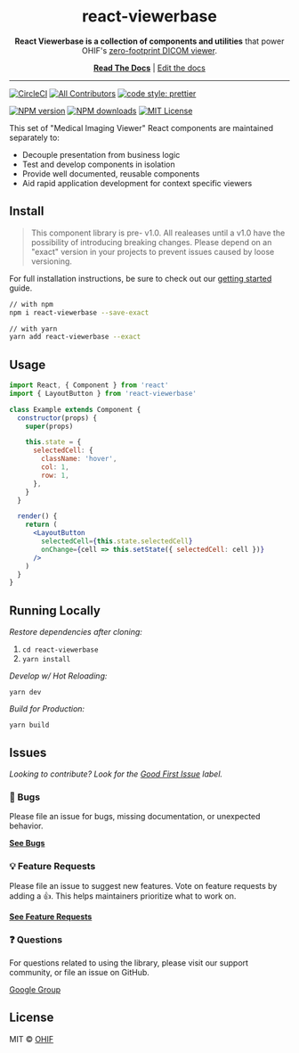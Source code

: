 <!-- prettier-ignore-start -->
<!-- markdownlint-disable -->
<div align="center">
  <h1>react-viewerbase</h1>

  <p><strong>React Viewerbase is a collection of components and utilities</strong> that power OHIF's <a href="https://github.com/OHIF/Viewers">zero-footprint DICOM viewer</a>.</p>
</div>

<div align="center">
<a href="https://react.ohif.org/"><strong>Read The Docs</strong></a> |
<a href="https://react.ohif.org/contributing">Edit the docs</a>

</div>

<hr />

[![CircleCI][circleci-image]][circleci-url]
[![All Contributors][all-contributors-image]][contributing-url]
[![code style: prettier][prettier-image]][prettier-url]

[![NPM version][npm-version-image]][npm-url]
[![NPM downloads][npm-downloads-image]][npm-url]
[![MIT License][license-image]][license-url]
<!-- markdownlint-enable -->
<!-- prettier-ignore-end -->

This set of "Medical Imaging Viewer" React components are maintained separately
to:

- Decouple presentation from business logic
- Test and develop components in isolation
- Provide well documented, reusable components
- Aid rapid application development for context specific viewers

## Install

> This component library is pre- v1.0. All realeases until a v1.0 have the
> possibility of introducing breaking changes. Please depend on an "exact"
> version in your projects to prevent issues caused by loose versioning.

For full installation instructions, be sure to check out our
[getting started](https://react.ohif.org/getting-started#installation) guide.

```bash
// with npm
npm i react-viewerbase --save-exact

// with yarn
yarn add react-viewerbase --exact
```

## Usage

```jsx
import React, { Component } from 'react'
import { LayoutButton } from 'react-viewerbase'

class Example extends Component {
  constructor(props) {
    super(props)

    this.state = {
      selectedCell: {
        className: 'hover',
        col: 1,
        row: 1,
      },
    }
  }

  render() {
    return (
      <LayoutButton
        selectedCell={this.state.selectedCell}
        onChange={cell => this.setState({ selectedCell: cell })}
      />
    )
  }
}
```

## Running Locally

_Restore dependencies after cloning:_

1. `cd react-viewerbase`
2. `yarn install`

_Develop w/ Hot Reloading:_

`yarn dev`

_Build for Production:_

`yarn build`

## Issues

_Looking to contribute? Look for the [Good First Issue][good-first-issue]
label._

### 🐛 Bugs

Please file an issue for bugs, missing documentation, or unexpected behavior.

[**See Bugs**][bugs]

### 💡 Feature Requests

Please file an issue to suggest new features. Vote on feature requests by adding
a 👍. This helps maintainers prioritize what to work on.

[**See Feature Requests**][requests-feature]

### ❓ Questions

For questions related to using the library, please visit our support community,
or file an issue on GitHub.

[Google Group][google-group]

## License

MIT © [OHIF](https://github.com/OHIF)

<!--
Links:
-->

<!-- prettier-ignore-start -->
[all-contributors-image]: https://img.shields.io/badge/all_contributors-0-orange.svg?style=flat-square
[contributing-url]: https://github.com/OHIF/react-viewerbase/blob/master/CONTRIBUTING.md
[circleci-image]: https://circleci.com/gh/OHIF/react-viewerbase.svg?style=svg
[circleci-url]: https://circleci.com/gh/OHIF/react-viewerbase
[prettier-image]: https://img.shields.io/badge/code_style-prettier-ff69b4.svg?style=flat-square
[prettier-url]: https://github.com/prettier/prettier
[npm-url]: https://npmjs.org/package/react-viewerbase
[npm-downloads-image]: https://img.shields.io/npm/dm/react-viewerbase.svg?style=flat-square
[npm-version-image]: https://img.shields.io/npm/v/react-viewerbase.svg?style=flat-square
[license-image]: https://img.shields.io/badge/license-MIT-blue.svg?style=flat-square
[license-url]: LICENSE

[bugs]: https://github.com/OHIF/react-viewerbase/labels/bug
[requests-feature]: https://github.com/OHIF/react-viewerbase/labels/enhancement
[good-first-issue]: https://github.com/OHIF/react-viewerbase/labels/good%20first%20issue
[google-group]: https://groups.google.com/forum/#!forum/cornerstone-platform
<!-- prettier-ignore-end -->
